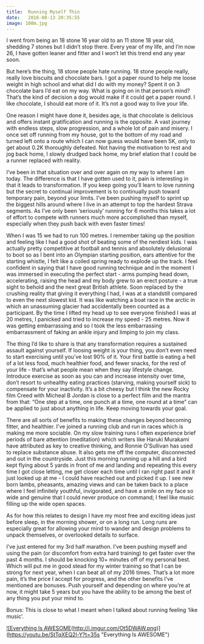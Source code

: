 ```yaml
---
title:  Running Myself Thin
date:   2016-08-13 20:35:55
image: 100m.jpg
---
```



I went from being an 18 stone 16 year old to an 11 stone 18 year old, shedding 7 stones but I didn’t stop there. Every year of my life, and I’m now 26, I have gotten leaner and fitter and I won’t let this trend end any year soon.

But here’s the thing, 18 stone people hate running. 18 stone people really, really love biscuits and chocolate bars. I got a paper round to help me loose weight in high school and what did I do with my money? Spent it on 3 chocolate bars I’d eat on my way. What is going on in that person’s mind? That’s the kind of decision a dog would make if it could get a paper round. I like chocolate, I should eat more of it. It’s not a good way to live your life.

One reason I might have done it, besides age, is that chocolate is delicious and offers instant gratification and running is the opposite. A vast journey with endless steps, slow progression, and a whole lot of pain and misery. I once set off running from my house, got to the bottom of my road and turned left onto a route which I can now guess would have been 5K, only to get about 0.2K thoroughly defeated. Not having the motivation to rest and jog back home, I slowly drudged back home, my brief elation that I could be a runner replaced with reality.

I’ve been in that situation over and over again on my way to where I am today. The difference is that I have gotten used to it, pain is interesting in that it leads to transformation. If you keep going you’ll learn to love running but the secret to continual improvement is to continually push toward temporary pain, beyond your limits. I’ve been pushing myself to sprint up the biggest hills around where I live in an attempt to top the hardest Strava segments. As I’ve only been ‘seriously’ running for 6 months this takes a lot of effort to compete with runners much more accomplished than myself, especially when they push back with even faster times!

When I was 15 we had to run 100 metres. I remember taking up the position and feeling like I had a good shot of beating some of the nerdiest kids. I was actually pretty competitive at football and tennis and absolutely delusional to boot so as I bent into an Olympian starting position, ears attentive for the starting whistle, I felt like a coiled spring ready to explode up the track. I feel confident in saying that I have good running technique and in the moment I was immersed in executing the perfect start - arms pumping head down, accelerating, raising the head and my body grew to an erect posture - a true sight to behold and the next great British athlete. Soon replaced by the crushing reality that giving it everything I had, I was at a standstill compared to even the next slowest kid. It was like watching a boat race in the arctic in which an unassuming glacier had accidentally been counted as a participant.  By the time I lifted my head up to see everyone finished I was at 20 metres, I panicked and tried to increase my speed - 25 metres. Now it was getting embarrassing and so I took the less embarrassing embarrassment of faking an ankle injury and limping to join my class.

The thing I’d like to share is that any transformation requires a sustained assault against yourself. If loosing weight is your thing, you don’t even need to start exercising until you’ve lost 90% of it. Your first battle is eating a hell of a lot less food, much healthier food, and fewer snacks, for the rest of your life - that’s what people mean when they say lifestyle change. Introduce exercise as soon as you can and increase intensity over time, don’t resort to unhealthy eating practices (starving, making yourself sick) to compensate for your inactivity. It’s a bit cheesy but I think the new Rocky film Creed with Micheal B Jordan is close to a perfect film and the mantra from that: “One step at a time, one punch at a time, one round at a time” can be applied to just about anything in life. Keep moving towards your goal.

There are all sorts of benefits to making these changes beyond becoming fitter, and healthier. I’ve joined a running club and run in races which is making me more sociable. On my slow training runs I often experience brief periods of bare attention (meditation) which writers like Haruki Murakami have attributed as key to creative thinking, and Ronnie O’Sullivan has used to replace substance abuse. It also gets me off the computer, disconnected and out in the countryside. Just this morning running up a hill and a bird kept flying about 5 yards in front of me and landing and repeating this every time I got close letting, me get closer each time until I ran right past it and it just looked up at me - I could have reached out and picked it up. I see new born lambs, pheasants, amazing views and can be taken back to a place where I feel infinitely youthful, invigorated, and have a smile on my face so wide and genuine that I could never produce on command; I feel like music filling up the wide open spaces. 

As for how this relates to design I have my most free and exciting ideas just before sleep, in the morning shower, or on a long run. Long runs are especially great for allowing your mind to wander and design problems to unpack themselves, or overlooked details to surface. 

I’ve just entered for my 3rd half marathon. I’ve been pushing myself and using the pain (or discomfort from extra hard training) to get faster over the past 4 months. I should be knocking 10+ minutes off of my personal best. Which will put me in good stead for my winter training so that I can be strong for next year, when I can beat all of my 2016 times. That’s a lot more pain, it’s the price I accept for progress, and the other benefits I’ve mentioned are bonuses. Push yourself and depending on where you’re at now, it might take 5 years but you have the ability to be among the best of any thing you put your mind to. 

Bonus: This is close to what I meant when I talked about running feeling ‘like music’.

[!\[Everything Is AWESOME]()(http://i.imgur.com/Ot5DWAW.png)](https://youtu.be/StTqXEQ2l-Y?t=35s "Everything Is AWESOME")

<br><br>

